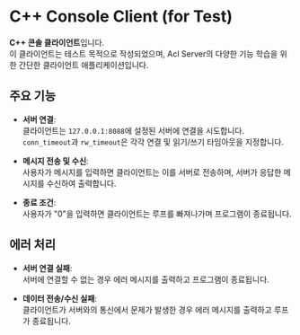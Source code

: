 # C++ Console Client (for Test)

**C++ 콘솔 클라이언트**입니다. <br>
이 클라이언트는 테스트 목적으로 작성되었으며, Acl Server의 다양한 기능 학습을 위한 간단한 클라이언트 애플리케이션입니다.



## 주요 기능 

- **서버 연결**:  
  클라이언트는 `127.0.0.1:8088`에 설정된 서버에 연결을 시도합니다. `conn_timeout`과 `rw_timeout`은 각각 연결 및 읽기/쓰기 타임아웃을 지정합니다.

- **메시지 전송 및 수신**:  
  사용자가 메시지를 입력하면 클라이언트는 이를 서버로 전송하며, 서버가 응답한 메시지를 수신하여 출력합니다.

- **종료 조건**:  
  사용자가 "0"을 입력하면 클라이언트는 루프를 빠져나가며 프로그램이 종료됩니다.

## 에러 처리

- **서버 연결 실패**:  
  서버에 연결할 수 없는 경우 에러 메시지를 출력하고 프로그램이 종료됩니다.

- **데이터 전송/수신 실패**:  
  클라이언트가 서버와의 통신에서 문제가 발생한 경우 에러 메시지를 출력하고 루프가 종료됩니다.
